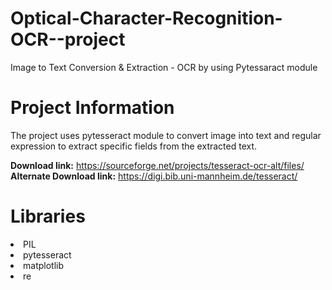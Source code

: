 # Optical-Character-Recognition-OCR--project
Image to Text Conversion &amp; Extraction - OCR by using Pytessaract module

# Project Information

The project uses pytesseract module to convert image into text and regular expression to extract specific fields from the extracted text. 

**Download link:** https://sourceforge.net/projects/tesseract-ocr-alt/files/  
**Alternate Download link:** https://digi.bib.uni-mannheim.de/tesseract/

# Libraries

<li>PIL
<li>pytesseract
<li>matplotlib
<li>re
